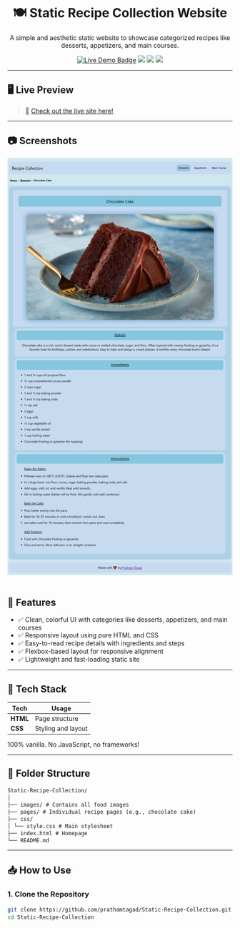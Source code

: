 <h1 align="center">🍽️ Static Recipe Collection Website</h1>

<p align="center">
  A simple and aesthetic static website to showcase categorized recipes like desserts, appetizers, and main courses. 
</p>

<p align="center">
  <a href="https://your-live-site-link.com"><img src="https://img.shields.io/badge/Live%20Site-Netlify-green?style=for-the-badge&logo=netlify" alt="Live Demo Badge" /></a>
  <a href="https://github.com/prathamtagad/Static-Recipe-Collection/stargazers"><img src="https://img.shields.io/github/stars/prathamtagad/Static-Recipe-Collection?style=for-the-badge" /></a>
  <a href="https://github.com/prathamtagad/Static-Recipe-Collection/network"><img src="https://img.shields.io/github/forks/prathamtagad/Static-Recipe-Collection?style=for-the-badge" /></a>
  <a href="./LICENSE"><img src="https://img.shields.io/github/license/prathamtagad/Static-Recipe-Collection?style=for-the-badge" /></a>
</p>

---

## 🖥️ Live Preview

> 🔗 [Check out the live site here!](https://static-recipe-collection.netlify.app/)

---

## 📷 Screenshots 

<p align="center">
  <img src="./cake-preview.jpeg" alt="Chocolate Cake Recipe Preview" />
  <br></br>
</p>

## 🚀 Features

- ✅ Clean, colorful UI with categories like desserts, appetizers, and main courses
- ✅ Responsive layout using pure HTML and CSS
- ✅ Easy-to-read recipe details with ingredients and steps
- ✅ Flexbox-based layout for responsive alignment
- ✅ Lightweight and fast-loading static site

---

## 🧰 Tech Stack

| Tech     | Usage               |
|----------|---------------------|
| **HTML** | Page structure       |
| **CSS**  | Styling and layout   |

100% vanilla. No JavaScript, no frameworks!

---

## 📁 Folder Structure

```
Static-Recipe-Collection/
│
├── images/ # Contains all food images
├── pages/ # Individual recipe pages (e.g., chocolate cake)
├── css/
│ └── style.css # Main stylesheet
├── index.html # Homepage
└── README.md
```

---

## 📥 How to Use

### 1. Clone the Repository

```bash
git clone https://github.com/prathamtagad/Static-Recipe-Collection.git
cd Static-Recipe-Collection
```
